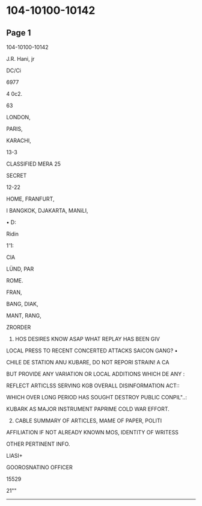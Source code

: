 # 104-10100-10142

## Page 1

104-10100-10142

J.R. Hani, jr

DC/Ci

6977

4 0c2.

63

LONDON,

PARIS,

KARACHI,

13-3

CLASSIFIED MERA 25

SECRET

12-22

HOME, FRANFURT,

I BANGKOK, DJAKARTA, MANiLI,

• D:

Ridin

1'1:

ClA

LÜND, PAR

ROME.

FRAN,

BANG, DIAK,

MANT, RANG,

ZRORDER

1. HOS DESIRES KNOW ASAP WHAT REPLAY HAS BEEN GIV

LOCAL PRESS TO RECENT CONCERTED ATTACKS SAICON GANG? •

CHILE DE STATION ANU KUBARE, DO NOT REPORI STRAIN! A CA

BUT PROVIDE ANY VARIATION OR LOCAL ADDITIONS WHICH DE ANY :

REFLECT ARTICLSS SERVING KGB OVERALL DISINFORMATION ACT::

WHICH OVER LONG PERIOD HAS SOUGHT DESTROY PUBLIC CONPIL"..:

KUBARK AS MAJOR INSTRUMENT PAPRIME COLD WAR EFFORT.

2. CABLE SUMMARY OF ARTICLES, MAME OF PAPER, POLITI

AFFILIATION IF NOT ALREADY KNOWN MOS, IDENTITY OF WRITESS

OTHER PERTINENT INFO.

LIASI+

GOOROSNATINO OFFICER

15529

21""

---

